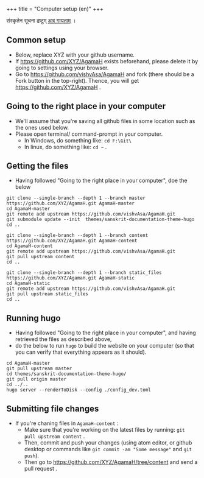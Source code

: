 +++
title = "Computer setup (en)"
+++

संस्कृतेन सूचना द्रष्टुम् [अत्र गम्यताम्](../computer-setup_sa/) ।

## Common setup
- Below, replace XYZ with your github username.
- If https://github.com/XYZ/AgamaH exists beforehand, please delete it by going to settings using your browser.
- Go to https://github.com/vishvAsa/AgamaH and fork (there should be a Fork button in the top-right). Thence, you will get https://github.com/XYZ/AgamaH . 

## Going to the right place in your computer
- We'll assume that you're saving all github files in some location such as the ones used below.
- Please open terminal/ command-prompt in your computer.
  - In Windows, do something like: `cd F:\Git\`
  - In linux, do something like: `cd ~` .

## Getting the files
- Having followed "Going to the right place in your computer", doe the below

```
git clone --single-branch --depth 1 --branch master https://github.com/XYZ/AgamaH.git AgamaH-master
cd AgamaH-master
git remote add upstream https://github.com/vishvAsa/AgamaH.git
git submodule update --init  themes/sanskrit-documentation-theme-hugo
cd ..

git clone --single-branch --depth 1 --branch content https://github.com/XYZ/AgamaH.git AgamaH-content
cd AgamaH-content
git remote add upstream https://github.com/vishvAsa/AgamaH.git
git pull upstream content
cd ..

git clone --single-branch --depth 1 --branch static_files https://github.com/XYZ/AgamaH.git AgamaH-static
cd AgamaH-static
git remote add upstream https://github.com/vishvAsa/AgamaH.git
git pull upstream static_files
cd ..
```

## Running hugo
- Having followed "Going to the right place in your computer", and having retrieved the files as described above, 
- do the below to run `hugo` to build the website on your computer (so that you can verify that everything appears as it should).

```
cd AgamaH-master
git pull upstream master
cd themes/sanskrit-documentation-theme-hugo/
git pull origin master
cd ../.. 
hugo server --renderToDisk --config ./config_dev.toml
```

## Submitting file changes
- If you're chaning files in `AgamaH-content` :
    - Make sure that you're working on the latest files by running: `git pull upstream content` .
    - Then, commit and push your changes (using atom editor, or github desktop or commands like `git commit -am "Some message"` and `git push`).
    - Then go to https://github.com/XYZ/AgamaH/tree/content and send a pull request .
